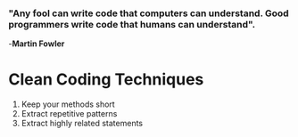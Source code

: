 ### "Any fool can write code that computers can understand. Good programmers write code that humans can understand".

-**Martin Fowler**

# Clean Coding Techniques

1.  Keep your methods short
2.  Extract repetitive patterns
3.  Extract highly related statements
